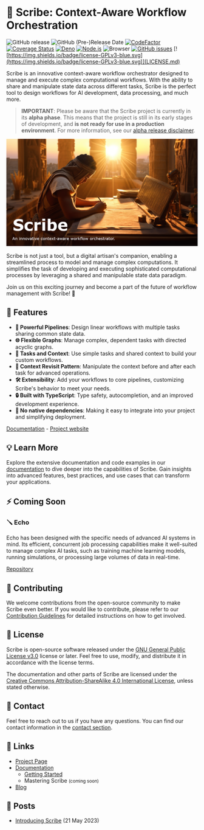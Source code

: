 # **📜 Scribe: Context-Aware Workflow Orchestration**

![GitHub release](https://img.shields.io/github/v/release/WeCanDoBetter/scribe?include_prereleases)
![GitHub (Pre-)Release Date](https://img.shields.io/github/release-date-pre/WeCanDoBetter/scribe)
[![CodeFactor](https://www.codefactor.io/repository/github/wecandobetter/scribe/badge/main)](https://www.codefactor.io/repository/github/wecandobetter/scribe/overview/main)
[![Coverage Status](https://coveralls.io/repos/github/WeCanDoBetter/scribe/badge.svg)](https://coveralls.io/github/WeCanDoBetter/scribe)
[![Deno](https://github.com/WeCanDoBetter/scribe/actions/workflows/deno.yml/badge.svg)](https://deno.land/x/scribeai)
[![Node.js](https://github.com/WeCanDoBetter/scribe/actions/workflows/nodejs.yml/badge.svg)](https://www.npmjs.com/package/@wecandobetter/scribe)
![Browser](https://github.com/WeCanDoBetter/scribe/actions/workflows/browser.yml/badge.svg)
[![GitHub issues](https://img.shields.io/github/issues/WeCanDoBetter/scribe)](https://github.com/WeCanDoBetter/scribe/issues)
[![https://img.shields.io/badge/license-GPLv3-blue.svg](https://img.shields.io/badge/license-GPLv3-blue.svg)](LICENSE.md)

Scribe is an innovative context-aware workflow orchestrator designed to manage
and execute complex computational workflows. With the ability to share and
manipulate state data across different tasks, Scribe is the perfect tool to
design workflows for AI development, data processing, and much more.

> **IMPORTANT**: Please be aware that the Scribe project is currently in its
> **alpha phase**. This means that the project is still in its early stages of
> development, and **is not ready for use in a production environment**. For
> more information, see our [alpha release disclaimer](ALPHA.md).

![Scribe](./.github/img/scribe-text.png)

Scribe is not just a tool, but a digital artisan's companion, enabling a
streamlined process to model and manage complex computations. It simplifies the
task of developing and executing sophisticated computational processes by
leveraging a shared and manipulable state data paradigm.

Join us on this exciting journey and become a part of the future of workflow
management with Scribe! 🥳

## 🎉 Features

- **🚀 Powerful Pipelines**: Design linear workflows with multiple tasks sharing
  common state data.
- **🌐 Flexible Graphs**: Manage complex, dependent tasks with directed acyclic
  graphs.
- **🧩 Tasks and Context**: Use simple tasks and shared context to build your
  custom workflows.
- **🔄 Context Revisit Pattern**: Manipulate the context before and after each
  task for advanced operations.
- **🛠️ Extensibility**: Add your workflows to core pipelines, customizing
  Scribe's behavior to meet your needs.
- **🔒 Built with TypeScript**: Type safety, autocompletion, and an improved
  development experience.
- **💪 No native dependencies**: Making it easy to integrate into your project
  and simplifying deployment.

[Documentation](https://scribe.wcdb.life) - [Project website](https://www.wcdb.life/scribe)

<!-- ## 🚀 Getting Started

To start using Scribe in your projects, follow the simple steps outlined in our
[Getting Started Guide](https://scribe.wcdb.life/getting-started/introduction). It will walk you through the installation
process, showcase basic usage examples, and provide helpful tips to maximize the
potential of Scribe. -->

## 💡 Learn More

Explore the extensive documentation and code examples in our
[documentation](https://scribe.wcdb.life) to dive deeper into the capabilities of Scribe. Gain insights
into advanced features, best practices, and use cases that can transform your
applications.

## ⚡ Coming Soon

### 🪛 Echo

Echo has been designed with the specific needs of advanced AI systems in mind. Its efficient, concurrent job processing capabilities make it well-suited to manage complex AI tasks, such as training machine learning models, running simulations, or processing large volumes of data in real-time.

[Repository](https://github.com/MichielvdVelde/echo)

## 🤝 Contributing

We welcome contributions from the open-source community to make Scribe even
better. If you would like to contribute, please refer to our
[Contribution Guidelines](CONTRIBUTING.md) for detailed instructions on how to
get involved.

## 📄 License

Scribe is open-source software released under the
[GNU General Public License v3.0](https://www.gnu.org/licenses/gpl-3.0.en.html)
license or later. Feel free to use, modify, and distribute it in accordance with
the license terms.

The documentation and other parts of Scribe are licensed under the
[Creative Commons Attribution-ShareAlike 4.0 International License](http://creativecommons.org/licenses/by-sa/4.0/),
unless stated otherwise.

## 📧 Contact

Feel free to reach out to us if you have any questions. You can find our contact
information in the [contact section](CONTACT.md).

## 🔗 Links

- [Project Page](https://www.wcdb.life/scribe)
- [Documentation](https://scribe.wcdb.life)
  - [Getting Started](https://scribe.wcdb.life/getting-started/introduction)
  - Mastering Scribe <small>(coming soon)</small>
- [Blog](https://www.wcdb.life/blog)

## 📰 Posts

- [Introducing Scribe](https://www.wcdb.life/blog/introducing-scribe) (21
  May 2023)
